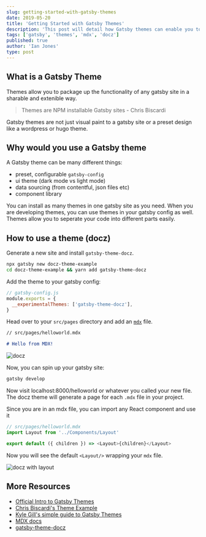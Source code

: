 ```yaml
---
slug: getting-started-with-gatsby-themes
date: 2019-05-20
title: 'Getting Started with Gatsby Themes'
description: 'This post will detail how Gatsby themes can enable you to build your blog, documentation site, or ecommerse site faster.'
tags: ['gatsby', 'themes', 'mdx', 'docz']
published: true
author: 'Ian Jones'
type: post
---
```


## What is a Gatsby Theme

Themes allow you to package up the functionality of any gatsby site in a sharable and extenible way.

> Themes are NPM installable Gatsby sites - Chris Biscardi

Gatsby themes are not just visual paint to a gatsby site or a preset design like a wordpress or hugo theme.

## Why would you use a Gatsby theme

A Gatsby theme can be many different things:

- preset, configurable `gatsby-config`
- ui theme (dark mode vs light mode)
- data sourcing (from contentful, json files etc)
- component library

You can install as many themes in one gatsby site as you need. When you are developing themes, you can use themes in your gatsby config as well. Themes allow you to seperate your code into different parts easily.

## How to use a theme (docz)

Generate a new site and install `gatsby-theme-docz`.

```bash
npx gatsby new docz-theme-example
cd docz-theme-example && yarn add gatsby-theme-docz
```

Add the theme to your gatsby config:

```js
// gatsby-config.js
module.exports = {
  __experimentalThemes: ['gatsby-theme-docz'],
}
```

Head over to your `src/pages` directory and add an [`mdx`](https://github.com/mdx-js/mdx) file.

```markdown
// src/pages/helloworld.mdx

# Hello from MDX!
```

![docz](./assets/getting-started-with-gatsby-themes/hello-docz.png)

Now, you can spin up your gatsby site:

```bash
gatsby develop
```

Now visit localhost:8000/helloworld or whatever you called your new file. The docz theme will generate a page for each `.mdx` file in your project.

Since you are in an mdx file, you can import any React component and use it

```js
// src/pages/helloworld.mdx
import Layout from '../Components/Layout'

export default ({ children }) => <Layout>{children}</Layout>
```

Now you will see the default `<Layout/>` wrapping your `mdx` file.

![docz with layout](./assets/getting-started-with-gatsby-themes/docz-with-layout.png)

## More Resources

- [Official Intro to Gatsby Themes](https://www.gatsbyjs.org/blog/2018-11-11-introducing-gatsby-themes/)
- [Chris Biscardi's Theme Example](https://github.com/ChristopherBiscardi/gatsby-theme-examples)
- [Kyle Gill's simple guide to Gatsby Themes](https://medium.com/@kyle.robert.gill/a-simple-guide-to-gatsbyjs-themes-a4f9765c5ac7)
- [MDX docs](https://github.com/mdx-js/mdx)
- [gatsby-theme-docz](https://github.com/pedronauck/docz/tree/master/core/gatsby-theme-docz)
